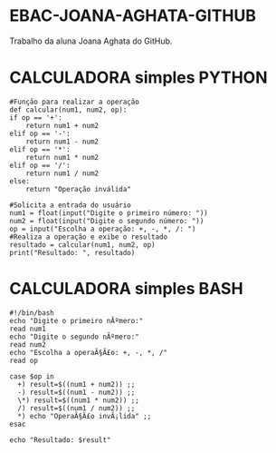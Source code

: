 # EBAC-JOANA-AGHATA-GITHUB

Trabalho da aluna Joana Aghata do GitHub.
# CALCULADORA simples PYTHON


    #Função para realizar a operação
    def calcular(num1, num2, op):
    if op == '+':
        return num1 + num2
    elif op == '-':
        return num1 - num2
    elif op == '*':
        return num1 * num2
    elif op == '/':
        return num1 / num2
    else:
        return "Operação inválida"

    #Solicita a entrada do usuário
    num1 = float(input("Digite o primeiro número: "))
    num2 = float(input("Digite o segundo número: "))
    op = input("Escolha a operação: +, -, *, /: ")
    #Realiza a operação e exibe o resultado
    resultado = calcular(num1, num2, op)
    print("Resultado: ", resultado)

# CALCULADORA simples BASH

    #!/bin/bash
    echo "Digite o primeiro nÃºmero:"
    read num1
    echo "Digite o segundo nÃºmero:"
    read num2
    echo "Escolha a operaÃ§Ã£o: +, -, *, /"
    read op

    case $op in
      +) result=$((num1 + num2)) ;;
      -) result=$((num1 - num2)) ;;
      \*) result=$((num1 * num2)) ;;
      /) result=$((num1 / num2)) ;;
      *) echo "OperaÃ§Ã£o invÃ¡lida" ;;
    esac

    echo "Resultado: $result"
